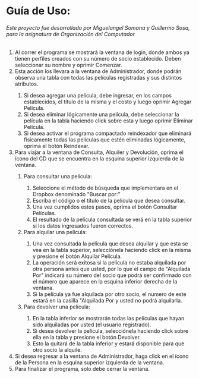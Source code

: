 <h1>Guía de Uso:</h1>

<h6>Este proyecto fue desarrollado por Miguelangel Somana y Guillermo Sosa, para la asignatura de Organización del Computador </h6>

<ol>
<li> Al correr el programa se mostrará la ventana de login, donde ambos ya tienen perfiles creados con su número de socio establecido. 
Deben seleccionar su nombre y oprimir Comenzar.</li>
<li> Esta acción los llevara a la ventana de Administrador, donde podrán observa una tabla con todas las películas registradas y 
sus distintos atributos. </li>
<ol>
<li> Si desea agregar una película, debe ingresar, en los campos establecidos, el título de la misma y el costo y 
luego oprimir Agregar Película.</li>
<li> Si desea eliminar lógicamente una película, debe seleccionar la película en la tabla haciendo click sobre esta y 
luego oprimir Eliminar Película.</li>
<li> Si desea activar el programa compactado reindexador que eliminará fisicamente todas las películas que estén 
eliminadas lógicamente, oprima el botón Reindexar.</li>
</ol>
<li>Para viajar a la ventana de Consulta, Alquiler y Devolución, oprima el ícono del CD que se encuentra en la 
esquina superior izquierda de la ventana.</li>
<ol>
<li> Para consultar una película:</li>
<ol>
<li> Seleccione el método de búsqueda que implementara en el Dropbox denominado "Buscar por:” </li>
<li> Escriba el código o el título de la película que desea consultar.</li>
<li> Una vez cumplidos estos pasos, oprima el botón Consultar Películas.</li>
<li> El resultado de la película consultada se verá en la tabla superior si los datos ingresados fueron correctos.</li>
</ol>
<li> Para alquilar una película:</li>
<ol>
<li> Una vez consultada la película que desea alquilar y que esta se vea en la tabla superior, selecciónela haciendo click en la misma y presione el botón Alquilar Película.</li>
<li> La operación será exitosa si la película no estaba alquilada por otra persona antes que usted, por lo que el campo de "Alquilada Por" indicará su número del socio que podrá ser confirmado con el número que aparece en la esquina inferior derecha de la ventana. </li>
<li>Si la película ya fue alquilada por otro socio, el numero de este estará en la casilla "Alquilada Por y usted no podrá alquilarla.</li>
</ol>
<li> Para devolver una película:</li>
<ol>
<li> En la tabla inferior se mostrarán todas las películas que hayan sido alquiladas por usted (el usuario registrado).</li>
<li> Si desea devolver la película, selecciónela haciendo click sobre ella en la tabla y presione el botón Devolver.</li>
<li> Esto la quitará de la tabla inferior y estará disponible para que otro socio la alquile.</li>
</ol>
</ol>
<li> Si desea regresar a la ventana de Administrador, haga click en el ícono de la Persona en la esquina superior izquierda de la ventana.</li>
<li> Para finalizar el programa, solo debe cerrar la ventana.</li>
</ol>
